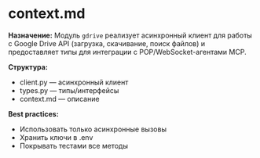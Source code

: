 # context.md

**Назначение:**
Модуль `gdrive` реализует асинхронный клиент для работы с Google Drive API (загрузка, скачивание, поиск файлов) и предоставляет типы для интеграции с POP/WebSocket-агентами MCP.

**Структура:**
- client.py — асинхронный клиент
- types.py — типы/интерфейсы
- context.md — описание

**Best practices:**
- Использовать только асинхронные вызовы
- Хранить ключи в .env
- Покрывать тестами все методы 